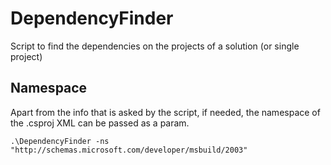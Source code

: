 # DependencyFinder

Script to find the dependencies on the projects of a solution (or single project)

## Namespace

Apart from the info that is asked by the script, if needed, the namespace of the .csproj XML can be passed as a param.

`.\DependencyFinder -ns "http://schemas.microsoft.com/developer/msbuild/2003"`
